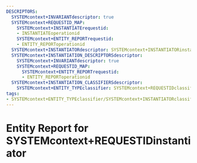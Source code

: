```yaml
---
DESCRIPTORS:
  SYSTEMcontext+INVARIANTdescriptor: true
  SYSTEMcontext+REQUESTID_MAP:
    SYSTEMcontext+INSTANTIATErequestid:
    - INSTANTIATEoperationid
    SYSTEMcontext+ENTITY_REPORTrequestid:
    - ENTITY_REPORToperationid
  SYSTEMcontext+INSTANTIATORdescriptor: SYSTEMcontext+INSTANTIATORinstantiator
  SYSTEMcontext+INSTANTIATION_DESCRIPTORSdescriptor:
    SYSTEMcontext+INVARIANTdescriptor: true
    SYSTEMcontext+REQUESTID_MAP:
      SYSTEMcontext+ENTITY_REPORTrequestid:
      - ENTITY_REPORToperationid
  SYSTEMcontext+INSTANTIATION_CLASSIFIERSdescriptor:
    SYSTEMcontext+ENTITY_TYPEclassifier: SYSTEMcontext+REQUESTIDclassifier_value
tags:
- SYSTEMcontext+ENTITY_TYPEclassifier/SYSTEMcontext+INSTANTIATORclassifier_value
---
```

# Entity Report for SYSTEMcontext+REQUESTIDinstantiator

